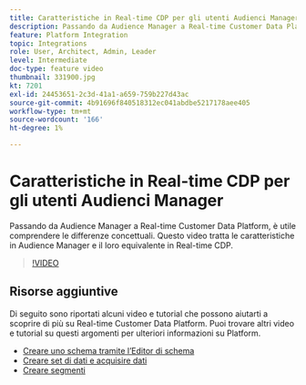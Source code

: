 ```yaml
---
title: Caratteristiche in Real-time CDP per gli utenti Audienci Manager
description: Passando da Audience Manager a Real-time Customer Data Platform, è utile comprendere le differenze concettuali. Questo video tratta le caratteristiche in Audience Manager e il loro equivalente in Real-time CDP.
feature: Platform Integration
topic: Integrations
role: User, Architect, Admin, Leader
level: Intermediate
doc-type: feature video
thumbnail: 331900.jpg
kt: 7201
exl-id: 24453651-2c3d-41a1-a659-759b227d43ac
source-git-commit: 4b91696f840518312ec041abdbe5217178aee405
workflow-type: tm+mt
source-wordcount: '166'
ht-degree: 1%

---
```


# Caratteristiche in Real-time CDP per gli utenti Audienci Manager

Passando da Audience Manager a Real-time Customer Data Platform, è utile comprendere le differenze concettuali. Questo video tratta le caratteristiche in Audience Manager e il loro equivalente in Real-time CDP.

>[!VIDEO](https://video.tv.adobe.com/v/331900/?quality=12&learn=on)

## Risorse aggiuntive

Di seguito sono riportati alcuni video e tutorial che possono aiutarti a scoprire di più su Real-time Customer Data Platform. Puoi trovare altri video e tutorial su questi argomenti per ulteriori informazioni su Platform.

* [Creare uno schema tramite l’Editor di schema](https://experienceleague.adobe.com/docs/experience-platform/xdm/tutorials/create-schema-ui.html?lang=en#getting-started)
* [Creare set di dati e acquisire dati](https://experienceleague.adobe.com/docs/platform-learn/tutorials/data-ingestion/create-datasets-and-ingest-data.html?lang=en#data-ingestion)
* [Creare segmenti](https://experienceleague.adobe.com/docs/platform-learn/tutorials/segments/create-segments.html?lang=en#segments)
